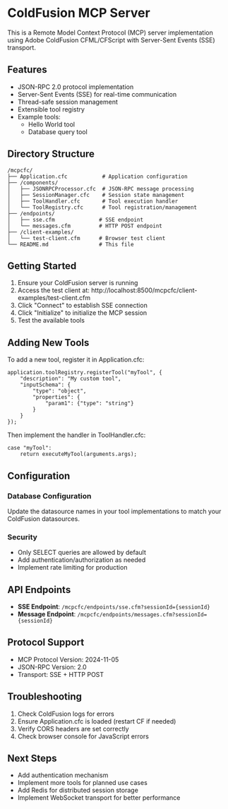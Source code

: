 # ColdFusion MCP Server

This is a Remote Model Context Protocol (MCP) server implementation using Adobe ColdFusion CFML/CFScript with Server-Sent Events (SSE) transport.

## Features

- JSON-RPC 2.0 protocol implementation
- Server-Sent Events (SSE) for real-time communication
- Thread-safe session management
- Extensible tool registry
- Example tools:
  - Hello World tool
  - Database query tool

## Directory Structure

```
/mcpcfc/
├── Application.cfc           # Application configuration
├── /components/
│   ├── JSONRPCProcessor.cfc  # JSON-RPC message processing
│   ├── SessionManager.cfc    # Session state management
│   ├── ToolHandler.cfc       # Tool execution handler
│   └── ToolRegistry.cfc      # Tool registration/management
├── /endpoints/
│   ├── sse.cfm              # SSE endpoint
│   └── messages.cfm         # HTTP POST endpoint
├── /client-examples/
│   └── test-client.cfm      # Browser test client
└── README.md                # This file
```

## Getting Started

1. Ensure your ColdFusion server is running
2. Access the test client at: http://localhost:8500/mcpcfc/client-examples/test-client.cfm
3. Click "Connect" to establish SSE connection
4. Click "Initialize" to initialize the MCP session
5. Test the available tools

## Adding New Tools

To add a new tool, register it in Application.cfc:

```cfscript
application.toolRegistry.registerTool("myTool", {
    "description": "My custom tool",
    "inputSchema": {
        "type": "object",
        "properties": {
            "param1": {"type": "string"}
        }
    }
});
```

Then implement the handler in ToolHandler.cfc:

```cfscript
case "myTool":
    return executeMyTool(arguments.args);
```

## Configuration

### Database Configuration
Update the datasource names in your tool implementations to match your ColdFusion datasources.

### Security
- Only SELECT queries are allowed by default
- Add authentication/authorization as needed
- Implement rate limiting for production

## API Endpoints

- **SSE Endpoint**: `/mcpcfc/endpoints/sse.cfm?sessionId={sessionId}`
- **Message Endpoint**: `/mcpcfc/endpoints/messages.cfm?sessionId={sessionId}`

## Protocol Support

- MCP Protocol Version: 2024-11-05
- JSON-RPC Version: 2.0
- Transport: SSE + HTTP POST

## Troubleshooting

1. Check ColdFusion logs for errors
2. Ensure Application.cfc is loaded (restart CF if needed)
3. Verify CORS headers are set correctly
4. Check browser console for JavaScript errors

## Next Steps

- Add authentication mechanism
- Implement more tools for planned use cases
- Add Redis for distributed session storage
- Implement WebSocket transport for better performance